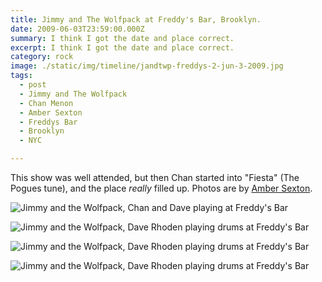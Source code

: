 ```yaml
---
title: Jimmy and The Wolfpack at Freddy's Bar, Brooklyn.
date: 2009-06-03T23:59:00.000Z
summary: I think I got the date and place correct.
excerpt: I think I got the date and place correct.
category: rock
image: ./static/img/timeline/jandtwp-freddys-2-jun-3-2009.jpg
tags:
  - post
  - Jimmy and The Wolfpack
  - Chan Menon
  - Amber Sexton
  - Freddys Bar
  - Brooklyn
  - NYC

---
```


This show was well attended, but then Chan started into "Fiesta" (The Pogues tune), and the place _really_ filled up.
Photos are by [Amber Sexton](https://ambersexton.com). 

![Jimmy and the Wolfpack, Chan and Dave playing at Freddy's Bar](/static/img/rock/drummingatfreddys2.jpg "Jimmy and the Wolfpack, Chan and Dave playing at Freddy's Bar")

![Jimmy and the Wolfpack, Dave Rhoden playing drums at Freddy's Bar](/static/img/rock/jandtwp-freddys-1-jun-3-2009.jpg "Jimmy and the Wolfpack, Dave Rhoden playing drums at Freddy's Bar")

![Jimmy and the Wolfpack, Dave Rhoden playing drums at Freddy's Bar](/static/img/rock/jandtwp-freddys-2-jun-3-2009.jpg "Jimmy and the Wolfpack, Dave Rhoden playing drums at Freddy's Bar")

![Jimmy and the Wolfpack, Dave Rhoden playing drums at Freddy's Bar](/static/img/rock/jandtwp-freddys-3-jun-3-2009.jpg "Jimmy and the Wolfpack, Dave Rhoden playing drums at Freddy's Bar")

